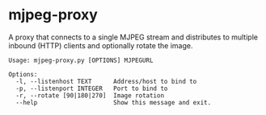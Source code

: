 # mjpeg-proxy
A proxy that connects to a single MJPEG stream and distributes to multiple inbound (HTTP) clients and optionally rotate the image.

```
Usage: mjpeg-proxy.py [OPTIONS] MJPEGURL

Options:
  -l, --listenhost TEXT      Address/host to bind to
  -p, --listenport INTEGER   Port to bind to
  -r, --rotate [90|180|270]  Image rotation
  --help                     Show this message and exit.
```

